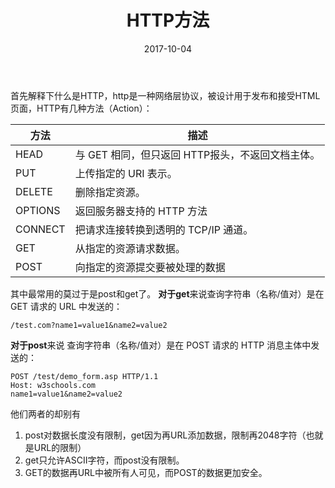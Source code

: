 ﻿---
title: HTTP方法
date: 2017-10-04
categories: 网络
tags:
- HTTP
---

首先解释下什么是HTTP，http是一种网络层协议，被设计用于发布和接受HTML页面，HTTP有几种方法（Action）：
<!-- more -->
方法 | 描述
---- | ---
HEAD | 与 GET 相同，但只返回 HTTP报头，不返回文档主体。
PUT |上传指定的 URI 表示。
DELETE |  删除指定资源。
OPTIONS | 返回服务器支持的 HTTP 方法
CONNECT |  把请求连接转换到透明的 TCP/IP 通道。
GET |  从指定的资源请求数据。
POST |  向指定的资源提交要被处理的数据

其中最常用的莫过于是post和get了。
**对于get**来说查询字符串（名称/值对）是在 GET 请求的 URL 中发送的：
```
/test.com?name1=value1&name2=value2
```
**对于post**来说 查询字符串（名称/值对）是在 POST 请求的 HTTP 消息主体中发送的：
```
POST /test/demo_form.asp HTTP/1.1
Host: w3schools.com
name1=value1&name2=value2
```
他们两者的却别有
 1. post对数据长度没有限制，get因为再URL添加数据，限制再2048字符（也就是URL的限制）
 2. get只允许ASCII字符，而post没有限制。
 3. GET的数据再URL中被所有人可见，而POST的数据更加安全。